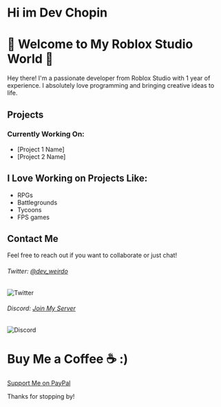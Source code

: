 # Hi im Dev Chopin
# 🌟 Welcome to My Roblox Studio World 🌟

Hey there! I'm a passionate developer from Roblox Studio with 1 year of experience. I absolutely love programming and bringing creative ideas to life.

## Projects
### Currently Working On:
- [Project 1 Name]
- [Project 2 Name]

## I Love Working on Projects Like:
- RPGs
- Battlegrounds
- Tycoons
- FPS games

## Contact Me
Feel free to reach out if you want to collaborate or just chat!

###### Twitter: [@dev_weirdo](https://x.com/dev_weirdo)
![Twitter](https://avatars.githubusercontent.com/u/152589020?v=4&size=64)

###### Discord: [Join My Server](https://discord.gg/t98kpXvP)
![Discord](https://avatars.githubusercontent.com/u/152589020?v=4&size=64)

# Buy Me a Coffee ☕ :)
[Support Me on PayPal](https://paypal.me/DEVCHOPIIN?country.x=MX&locale.x=en_US)

Thanks for stopping by!
